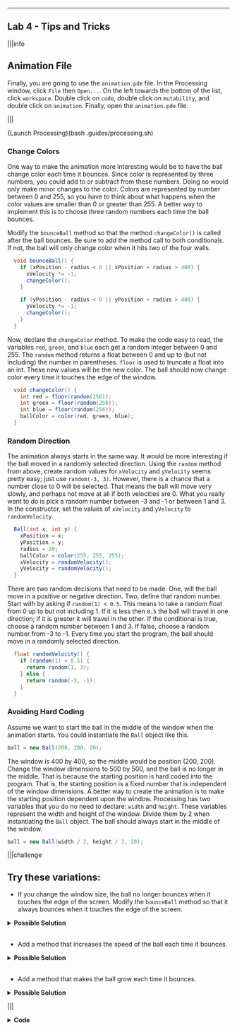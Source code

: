 ----------

## Lab 4 - Tips and Tricks

|||info
## Animation File
Finally, you are going to use the `animation.pde` file. In the Processing window, click `File` then `Open...`. On the left towards the bottom of the list, click `workspace`. Double click on `code`, double click on `mutability`, and double click on `animation`. Finally, open the `animation.pde` file.

|||

{Launch Processing}(bash .guides/processing.sh)

### Change Colors

One way to make the animation more interesting would be to have the ball change color each time it bounces. Since color is represented by three numbers, you could add to or subtract from these numbers. Doing so would only make minor changes to the color. Colors are represented by number between 0 and 255, so you have to think about what happens when the color values are smaller than 0 or greater than 255. A better way to implement this is to choose three random numbers each time the ball bounces.

Modify the `bounceBall` method so that the method `changeColor()` is called after the ball bounces. Be sure to add the method call to both conditionals. If not, the ball will only change color when it hits two of the four walls.

```java
  void bounceBall() {
    if (xPosition - radius < 0 || xPosition + radius > 400) {
      xVelocity *= -1;
      changeColor();
    }

    if (yPosition - radius < 0 || yPosition + radius > 400) {
      yVelocity *= -1;
      changeColor();
    }
  }
```

Now, declare the `changeColor` method. To make the code easy to read, the variables `red`, `green`, and `blue` each get a random integer between 0 and 255. The `random` method returns a float between 0 and up to (but not including) the number in parentheses. `floor` is used to truncate a float into an int. These new values will be the new color. The ball should now change color every time it touches the edge of the window.

```java
  void changeColor() {
    int red = floor(random(256));
    int green = floor(random(256));
    int blue = floor(random(256));
    ballColor = color(red, green, blue);
  }
```

### Random Direction

The animation always starts in the same way. It would be more interesting if the ball moved in a randomly selected direction. Using the `random` method from above, create random values for `xVelocity` and `yVelocity` seems pretty easy; just use `random(-3, 3)`. However, there is a chance that a number close to 0 will be selected. That means the ball will move very slowly, and perhaps not move at all if both velocities are 0. What you really want to do is pick a random number between -3 and -1 or between 1 and 3. In the constructor, set the values of `xVelocity` and `yVelocity` to `randomVelocity`.

```java
  Ball(int x, int y) {
    xPosition = x;
    yPosition = y;
    radius = 20;
    ballColor = color(255, 255, 255);
    xVelocity = randomVelocity();
    yVelocity = randomVelocity();
  }
```

There are two random decisions that need to be made. One, will the ball move in a positive or negative direction. Two, define that random number. Start with by asking if `random(1) < 0.5`. This means to take a random float from 0 up to but not including 1. If it is less then `0.5` the ball will travel in one direction; if it is greater it will travel in the other. If the conditional is true, choose a random number between 1 and 3. If false, choose a random number from -3 to -1. Every time you start the program, the ball should move in a randomly selected direction.

```java
  float randomVelocity() {
    if (random(1) < 0.5) {
      return random(1, 3);
    } else {
      return random(-3, -1);
    }
  }
```

### Avoiding Hard Coding

Assume we want to start the ball in the middle of the window when the animation starts. You could instantiate the `Ball` object like this.

```java
ball = new Ball(200, 200, 20);
```

The window is 400 by 400, so the middle would be position (200, 200). Change the window dimensions to 500 by 500, and the ball is no longer in the middle. That is because the starting position is hard coded into the program. That is, the starting position is a fixed number that is independent of the window dimensions. A better way to create the animation is to make the starting position dependent upon the window. Processing has two variables that you do no need to declare: `width` and `height`. These variables represent the width and height of the window. Divide them by 2 when instantiating the `Ball` object. The ball should always start in the middle of the window.

```java
ball = new Ball(width / 2, height / 2, 20);
```


|||challenge
## Try these variations:
* If you change the window size, the ball no longer bounces when it touches the edge of the screen. Modify the `bounceBall` method so that it always bounces when it touches the edge of the screen.

<details>
  <summary><strong>Possible Solution</strong></summary>
  The problem is that <code>400</code> is hard coded in this method. Replace these numbers with <code>width</code> (x-direction) and <code>height</code> (y-direction).
  
  ```java
  void bounceBall() {
    if (xPosition - radius < 0 || xPosition + radius > width) {
      xVelocity *= -1;
      changeColor();
    }

    if (yPosition - radius < 0 || yPosition + radius > height) {
      yVelocity *= -1;
      changeColor();
    }
  }
  ```
</details><br>

* Add a method that increases the speed of the ball each time it bounces.

<details>
  <summary><strong>Possible Solution</strong></summary>
  Note, the x-velocity increases when the ball hits the left or right sides of the window, and the y-velocity when the ball hits the top or bottom of the window. Call the <code>increaseVelocity</code> method after the ball bounces. Then create the <code>increaseVelocity</code> method and pass it <code>"x"</code> or <code>"y"</code> to increase the correct velocity. If the current velocity is negative, subtract 1. If the current velocity is positive, then add 1.
  
  ```java
  void bounceBall() {
    if (xPosition - radius < 0 || xPosition + radius > width) {
      xVelocity *= -1;
      changeColor();
      increaseVelocity("x");
    }

    if (yPosition - radius < 0 || yPosition + radius > height) {
      yVelocity *= -1;
      changeColor();
      increaseVelocity("y");
    }
  }
      
  void increaseVelocity(String direction) {
    if (direction.equals("x")) {
      if (xVelocity > 0) {
        xVelocity += 1;
      } else {
        xVelocity -= 1;
      }
    } else {
      if (yVelocity > 0) {
        yVelocity += 1;
      } else {
        yVelocity -= 1;
      }
    }
  }
  ```
  
</details> <br>

* Add a method that makes the ball grow each time it bounces.

<details>
  <summary><strong>Possible Solution</strong></summary>
  
  Call the <code>growBall</code> method after the ball bounces. Then define this method to increase the <code>radius</code> attribute by 1.
  
```java
  void bounceBall() {
    if (xPosition - radius < 0 || xPosition + radius > width) {
      xVelocity *= -1;
      changeColor();
      increaseVelocity("x");
      growBall();
    }

    if (yPosition - radius < 0 || yPosition + radius > height) {
      yVelocity *= -1;
      changeColor();
      increaseVelocity("y");
      growBall();
    }
  }
      
  void growBall() {
    radius += 1;
  }
  ```
  
</details>

|||

<details>
  <summary><strong>Code</strong></summary>
  
  ```java
  //add class definitions below this line

  class Ball {
    float xPosition;
    float yPosition;
    color ballColor;
    int radius;
    float xVelocity;
    float yVelocity;

    Ball(float x, float y) {
      xPosition = x;
      yPosition = y;
      ballColor = color(255, 255, 255);
      radius = 20;
      xVelocity = randomVelocity();
      yVelocity = randomVelocity();
    }

    void drawBall() {
      noStroke();
      fill(ballColor);
      circle(xPosition, yPosition, radius * 2);
    }

    void updateBall() {
      xPosition += xVelocity;
      yPosition += yVelocity;
    }

    void bounceBall() {
      if (xPosition - radius < 0 || xPosition + radius > width) {
        xVelocity *= -1;
        changeColor();
        increaseVelocity("x");
        growBall();
      }

      if (yPosition - radius < 0 || yPosition + radius > height) {
        yVelocity *= -1;
        changeColor();
        increaseVelocity("y");
        growBall();
      }
    }

    void growBall() {
      radius += 1;
    }

    void increaseVelocity(String direction) {
      if (direction.equals("x")) {
        if (xVelocity > 0) {
          xVelocity += 1;
        } else {
          xVelocity -= 1;
        }
      } else {
        if (yVelocity > 0) {
          yVelocity += 1;
        } else {
          yVelocity -= 1;
        }
      }
    }

      void changeColor() {
        int red = floor(random(256));
        int green = floor(random(256));
        int blue = floor(random(256));
        ballColor = color(red, green, blue);
      }

      float randomVelocity() {
        if (random(1) < 0.5) {
          return random(1, 3);
        } else {
          return random(-3, -1);
        }
      }
    }

    //add class definitions above this line

    Ball ball;

    void setup() {
      size(500, 500);
      ball = new Ball(width / 2, height / 2);
    }

    void draw() {
      background(55, 55, 55);
      ball.drawBall();
      ball.updateBall();
      ball.bounceBall();
    }
  ```
  
</details>

